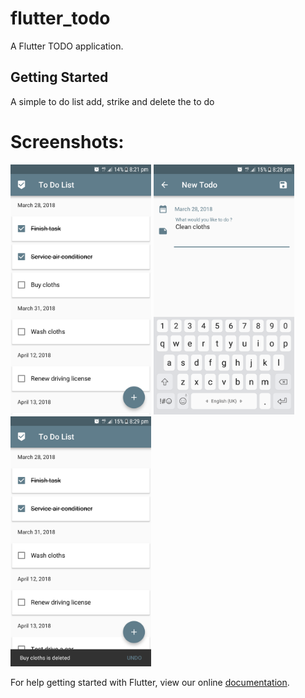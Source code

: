 # flutter_todo

A Flutter TODO application.

## Getting Started

A simple to do list add, strike and delete the to do

# Screenshots:
<img src="/device-2018-03-16-210409.png" height="400px"/>
<img src="/device-2018-03-28-202603.png" height="400px"/>
<img src="/device-2018-03-28-202713.png" height="400px"/>

For help getting started with Flutter, view our online
[documentation](https://flutter.io/).
